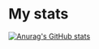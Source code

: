 <!-- ### Hi there 👋 -->

<!--
**tan-iC/tan-iC** is a ✨ _special_ ✨ repository because its `README.md` (this file) appears on your GitHub profile.

Here are some ideas to get you started:

- 🔭 I’m currently working on ...
- 🌱 I’m currently learning ...
- 👯 I’m looking to collaborate on ...
- 🤔 I’m looking for help with ...
- 💬 Ask me about ...
- 📫 How to reach me: ...
- 😄 Pronouns: ...
- ⚡ Fun fact: ...
-->
# My stats

[![Anurag's GitHub stats](https://github-readme-stats.vercel.app/api?username=tan-iC)](https://github.com/anuraghazra/github-readme-stats)
